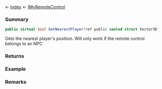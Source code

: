 ← [Index](Api-Index) ← [IMyRemoteControl](Sandbox.ModAPI.Ingame.IMyRemoteControl)

### Summary

```csharp
public virtual bool GetNearestPlayer(ref public sealed struct Vector3D playerPosition)
```

Gets the nearest player's position. Will only work if the remote control belongs to an NPC

### Returns



### Example

### Remarks

